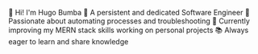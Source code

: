 👋 Hi! I'm Hugo Bumba
🌟 A persistent and dedicated Software Engineer
🚀 Passionate about automating processes and troubleshooting
🔧 Currently improving my MERN stack skills working on personal projects
📚 Always eager to learn and share knowledge

